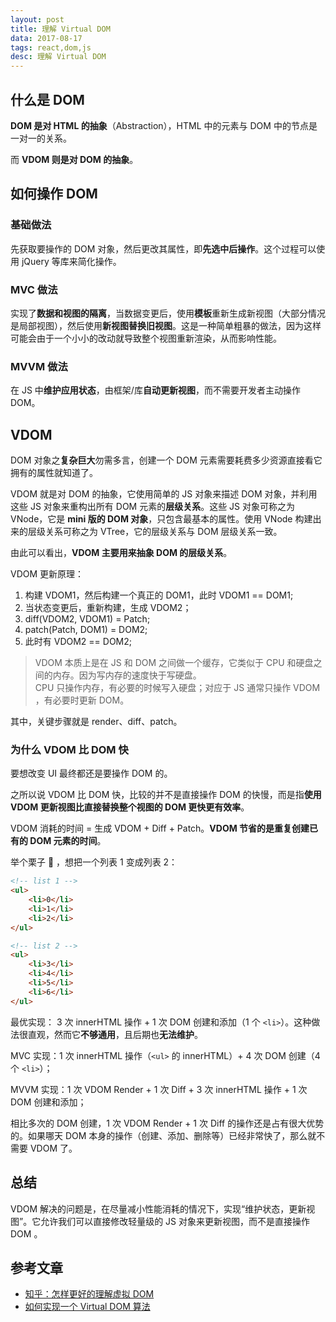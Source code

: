 ```yaml
---
layout: post
title: 理解 Virtual DOM
data: 2017-08-17
tags: react,dom,js
desc: 理解 Virtual DOM
---
```


## 什么是 DOM

**DOM 是对 HTML 的抽象**（Abstraction），HTML 中的元素与 DOM 中的节点是一对一的关系。

而 **VDOM 则是对 DOM 的抽象**。

## 如何操作 DOM

### 基础做法

先获取要操作的 DOM 对象，然后更改其属性，即**先选中后操作**。这个过程可以使用 jQuery 等库来简化操作。

### MVC 做法

实现了**数据和视图的隔离**，当数据变更后，使用**模板**重新生成新视图（大部分情况是局部视图），然后使用**新视图替换旧视图**。这是一种简单粗暴的做法，因为这样可能会由于一个小小的改动就导致整个视图重新渲染，从而影响性能。

### MVVM 做法

在 JS 中**维护应用状态**，由框架/库**自动更新视图**，而不需要开发者主动操作 DOM。

## VDOM

DOM 对象之**复杂巨大**勿需多言，创建一个 DOM 元素需要耗费多少资源直接看它拥有的属性就知道了。

VDOM 就是对 DOM 的抽象，它使用简单的 JS 对象来描述 DOM 对象，并利用这些 JS 对象来重构出所有 DOM 元素的**层级关系**。这些 JS 对象可称之为 VNode，它是 **mini 版的 DOM 对象**，只包含最基本的属性。使用 VNode 构建出来的层级关系可称之为 VTree，它的层级关系与 DOM 层级关系一致。

由此可以看出，**VDOM 主要用来抽象 DOM 的层级关系**。

VDOM 更新原理：

1. 构建 VDOM1，然后构建一个真正的 DOM1，此时 VDOM1 == DOM1;
2. 当状态变更后，重新构建，生成 VDOM2；
3. diff(VDOM2, VDOM1) = Patch;
4. patch(Patch, DOM1) = DOM2;
5. 此时有 VDOM2 == DOM2;

> VDOM 本质上是在 JS 和 DOM 之间做一个缓存，它类似于 CPU 和硬盘之间的内存。因为写内存的速度快于写硬盘。  
> CPU 只操作内存，有必要的时候写入硬盘；对应于 JS 通常只操作 VDOM ，有必要时更新 DOM。

其中，关键步骤就是 render、diff、patch。

### 为什么 VDOM 比 DOM 快

要想改变 UI 最终都还是要操作 DOM 的。

之所以说 VDOM 比 DOM 快，比较的并不是直接操作 DOM 的快慢，而是指**使用 VDOM 更新视图比直接替换整个视图的 DOM 更快更有效率**。

VDOM 消耗的时间 = 生成 VDOM + Diff + Patch。**VDOM 节省的是重复创建已有的 DOM 元素的时间**。

举个栗子 🌰 ，想把一个列表 1 变成列表 2：

```html
<!-- list 1 -->
<ul>
	<li>0</li>
	<li>1</li>
	<li>2</li>
</ul>

<!-- list 2 -->
<ul>
	<li>3</li>
	<li>4</li>
	<li>5</li>
	<li>6</li>
</ul>
```

最优实现： 3 次 innerHTML 操作 + 1 次 DOM 创建和添加（1 个 `<li>`）。这种做法很直观，然而它**不够通用**，且后期也**无法维护**。

MVC 实现：1 次 innerHTML 操作（`<ul>` 的 innerHTML）+ 4 次 DOM 创建（4 个 `<li>`）；

MVVM 实现：1 次 VDOM Render + 1 次 Diff + 3 次 innerHTML 操作 + 1 次 DOM 创建和添加；

相比多次的 DOM 创建，1 次 VDOM Render + 1 次 Diff 的操作还是占有很大优势的。如果哪天 DOM 本身的操作（创建、添加、删除等）已经非常快了，那么就不需要 VDOM 了。

## 总结

VDOM 解决的问题是，在尽量减小性能消耗的情况下，实现“维护状态，更新视图”。它允许我们可以直接修改轻量级的 JS 对象来更新视图，而不是直接操作 DOM 。


## 参考文章

* [知乎：怎样更好的理解虚拟 DOM](https://www.zhihu.com/question/29504639)
* [如何实现一个 Virtual DOM 算法](https://github.com/livoras/blog/issues/13)

